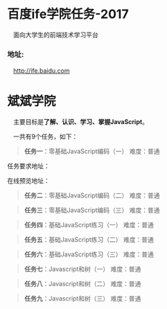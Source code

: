 # 百度ife学院任务-2017

　面向大学生的前端技术学习平台

### 地址:
　http://ife.baidu.com

# 斌斌学院

　主要目标是**了解、认识、学习、掌握JavaScript**。

　一共有9个任务，如下：

> **任务一**：零基础JavaScript编码（一） 难度：普通

  任务要求地址：

  在线预览地址：

> **任务二**：零基础JavaScript编码（二） 难度：普通

> **任务三**：零基础JavaScript编码（三） 难度：普通

> **任务四**：基础JavaScript练习（一） 难度：普通

> **任务五**：基础JavaScript练习（二） 难度：普通

> **任务六**：基础JavaScript练习（三） 难度：普通

> **任务七**：Javascript和树（一） 难度：普通

> **任务八**：Javascript和树（二） 难度：普通

> **任务九**：Javascript和树（三） 难度：普通